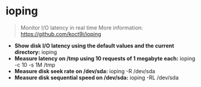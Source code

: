 # ioping
> Monitor I/O latency in real time
> More information: <https://github.com/koct9i/ioping>
- **Show disk I/O latency using the default values and the current directory:**
ioping 
- **Measure latency on /tmp using 10 requests of 1 megabyte each:**
ioping -c 10 -s 1M /tmp
- **Measure disk seek rate on /dev/sda:**
ioping -R /dev/sda
- **Measure disk sequential speed on /dev/sda:**
ioping -RL /dev/sda
